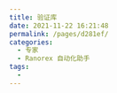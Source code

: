 ```yaml
---
title: 验证库
date: 2021-11-22 16:21:48
permalink: /pages/d281ef/
categories:
  - 专家
  - Ranorex 自动化助手
tags:
  - 
---
```

